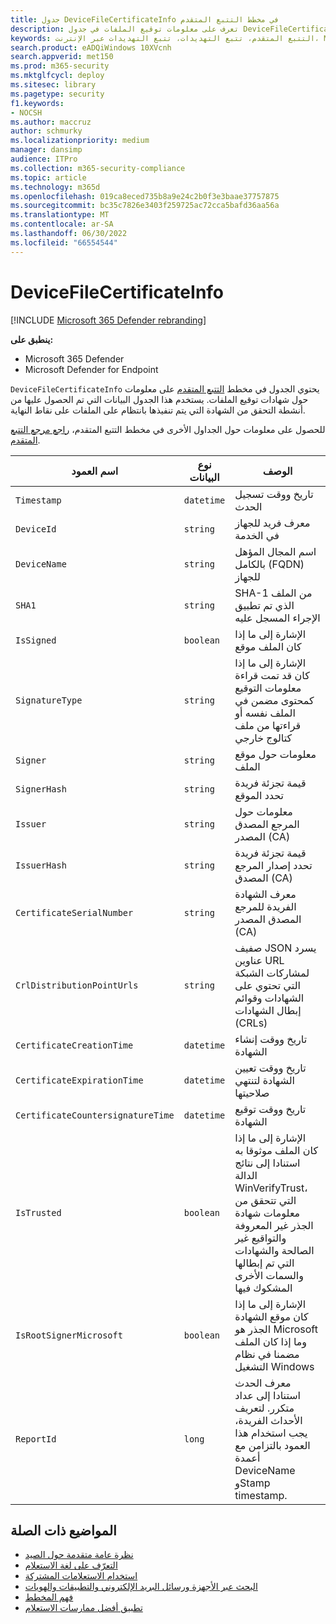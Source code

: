 ```yaml
---
title: جدول DeviceFileCertificateInfo في مخطط التتبع المتقدم
description: تعرف على معلومات توقيع الملفات في جدول DeviceFileCertificateInfo لمخطط التتبع المتقدم
keywords: التتبع المتقدم، تتبع التهديدات، تتبع التهديدات عبر الإنترنت، Microsoft 365 Defender، microsoft 365، m365، البحث، الاستعلام، بيانات تتبع الاستخدام، مرجع المخطط، kusto، الجدول، العمود، نوع البيانات، التوقيع الرقمي، الشهادة، توقيع الملفات، DeviceFileCertificateInfo
search.product: eADQiWindows 10XVcnh
search.appverid: met150
ms.prod: m365-security
ms.mktglfcycl: deploy
ms.sitesec: library
ms.pagetype: security
f1.keywords:
- NOCSH
ms.author: maccruz
author: schmurky
ms.localizationpriority: medium
manager: dansimp
audience: ITPro
ms.collection: m365-security-compliance
ms.topic: article
ms.technology: m365d
ms.openlocfilehash: 019ca8eced735b8a9e24c2b0f3e3baae37757875
ms.sourcegitcommit: bc35c7826e3403f259725ac72cca5bafd36aa56a
ms.translationtype: MT
ms.contentlocale: ar-SA
ms.lasthandoff: 06/30/2022
ms.locfileid: "66554544"
---
```

# <a name="devicefilecertificateinfo"></a>DeviceFileCertificateInfo

[!INCLUDE [Microsoft 365 Defender rebranding](../includes/microsoft-defender.md)]


**ينطبق على:**
- Microsoft 365 Defender
- Microsoft Defender for Endpoint

`DeviceFileCertificateInfo` يحتوي الجدول في مخطط [التتبع المتقدم](advanced-hunting-overview.md) على معلومات حول شهادات توقيع الملفات. يستخدم هذا الجدول البيانات التي تم الحصول عليها من أنشطة التحقق من الشهادة التي يتم تنفيذها بانتظام على الملفات على نقاط النهاية.

للحصول على معلومات حول الجداول الأخرى في مخطط التتبع المتقدم، [راجع مرجع التتبع المتقدم](advanced-hunting-schema-tables.md).

| اسم العمود | نوع البيانات | الوصف |
|-------------|-----------|-------------|
| `Timestamp` | `datetime` | تاريخ ووقت تسجيل الحدث |
| `DeviceId` | `string` | معرف فريد للجهاز في الخدمة |
| `DeviceName` | `string` | اسم المجال المؤهل بالكامل (FQDN) للجهاز |
| `SHA1` | `string` | SHA-1 من الملف الذي تم تطبيق الإجراء المسجل عليه |
| `IsSigned` | `boolean` | الإشارة إلى ما إذا كان الملف موقع |
| `SignatureType` | `string` | الإشارة إلى ما إذا كان قد تمت قراءة معلومات التوقيع كمحتوى مضمن في الملف نفسه أو قراءتها من ملف كتالوج خارجي |
| `Signer` | `string` | معلومات حول موقع الملف |
| `SignerHash` | `string` | قيمة تجزئة فريدة تحدد الموقع |
| `Issuer` | `string` | معلومات حول المرجع المصدق المصدر (CA) |
| `IssuerHash` | `string` | قيمة تجزئة فريدة تحدد إصدار المرجع المصدق (CA) |
| `CertificateSerialNumber` | `string` | معرف الشهادة الفريدة للمرجع المصدق المصدر (CA) |
| `CrlDistributionPointUrls` | `string` |  صفيف JSON يسرد عناوين URL لمشاركات الشبكة التي تحتوي على الشهادات وقوائم إبطال الشهادات (CRLs) |
| `CertificateCreationTime` | `datetime` | تاريخ ووقت إنشاء الشهادة |
| `CertificateExpirationTime` | `datetime` | تاريخ ووقت تعيين الشهادة لتنتهي صلاحيتها |
| `CertificateCountersignatureTime` | `datetime` | تاريخ ووقت توقيع الشهادة |
| `IsTrusted` | `boolean` | الإشارة إلى ما إذا كان الملف موثوقا به استنادا إلى نتائج الدالة WinVerifyTrust، التي تتحقق من معلومات شهادة الجذر غير المعروفة والتواقيع غير الصالحة والشهادات التي تم إبطالها والسمات الأخرى المشكوك فيها |
| `IsRootSignerMicrosoft` | `boolean` | الإشارة إلى ما إذا كان موقع الشهادة الجذر هو Microsoft وما إذا كان الملف مضمنا في نظام التشغيل Windows |
| `ReportId` | `long` | معرف الحدث استنادا إلى عداد متكرر. لتعريف الأحداث الفريدة، يجب استخدام هذا العمود بالتزامن مع أعمدة DeviceName وStamp timestamp. | 

## <a name="related-topics"></a>المواضيع ذات الصلة
- [نظرة عامة متقدمة حول الصيد](advanced-hunting-overview.md)
- [التعرّف على لغة الاستعلام](advanced-hunting-query-language.md)
- [استخدام الاستعلامات المشتركة](advanced-hunting-shared-queries.md)
- [البحث عبر الأجهزة ورسائل البريد الإلكتروني والتطبيقات والهويات](advanced-hunting-query-emails-devices.md)
- [فهم المخطط](advanced-hunting-schema-tables.md)
- [تطبيق أفضل ممارسات الاستعلام](advanced-hunting-best-practices.md)
